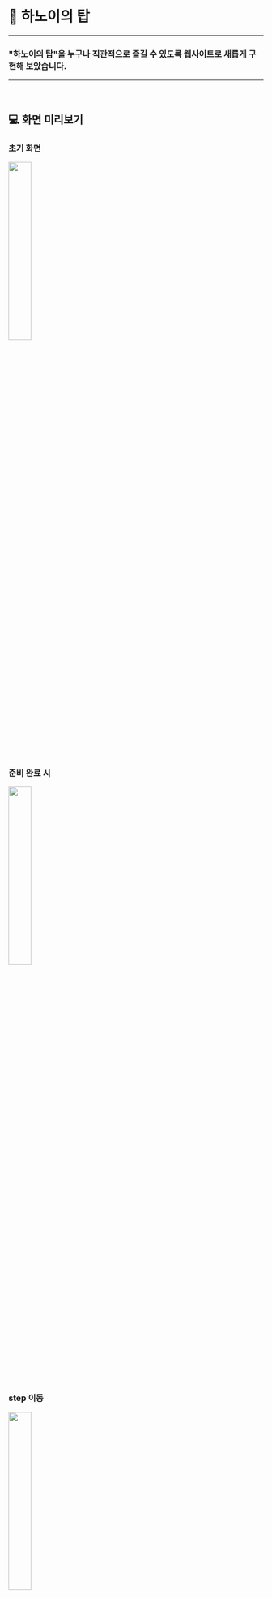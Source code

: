 # 🚥 하노이의 탑

---

### "하노이의 탑"을 누구나 직관적으로 즐길 수 있도록 웹사이트로 새롭게 구현해 보았습니다.

---

<br>

## 💻 화면 미리보기

### 초기 화면

<img src="https://github.com/user-attachments/assets/a8f92686-f70e-434e-a9ed-5d60e8dec6ea" width="30%" height="30%">

### 준비 완료 시

<img src="https://github.com/user-attachments/assets/29d5736b-ac5e-463f-b038-d8fc281ac3ab" width="30%" height="30%">

### step 이동

<img src="https://github.com/user-attachments/assets/b9e109c4-b6c9-4be2-9a53-353d6d19b9ae" width="30%" height="30%">

### 모두 옮길 시

<img src="https://github.com/user-attachments/assets/99a3b4c3-ec21-4d56-922b-d30444a0d39b" width="30%" height="30%">

<br>
<br>

---

### 📅 진행 기간

2025.01.06 ~ 2025.01.10

### 💡 기획

"하노이의 탑"을 시각적으로 쉽게 체험할 수 있도록 Vue를 활용해 웹 사이트 형태로 제작한 프로젝트입니다. 복잡한 알고리즘을 이해하는 대신, 단순히 보고, 느끼며, 체험할 수 있도록 직관적인 UI로 구성했습니다.

이 프로젝트를 통해 알고리즘이 어렵고 딱딱하다는 선입견을 깨고, 누구나 논리적 사고의 즐거움을 느낄 수 있기를 기대하고 있습니다.

### 🖇️ 기능

> ### 📝 원판 개수 입력

- 최소 1개부터 최대 12개까지 입력 가능
- 입력 후 준비버튼 클릭 시 하노이의 원판이 n개만큼 첫번째 위치에 생성

> ### 📝 step 버튼

- 하노이 원판을 하나씩 이동

> ### 📝 auto 버튼

- 하노이 원판을 계속해서 이동 (멈춤 제어가 있기 전까지)

> ### 🎲 dfs 알고리즘 사용

- 재귀로만 하려고 했으나 각각의 상태에 머물러야 하기 때문에 stack을 이용하여 dfs탐색

### ⚒️ 개발 환경

#### **FrontEnd**

- node.js : 16.14.2
- Vue : 2.5.11
- Vuex : 3.6.2

<br>
